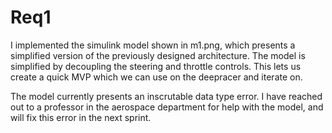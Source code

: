 # Req1
I implemented the simulink model shown in m1.png, which presents a simplified version of the previously designed architecture. The model is simplified by decoupling the steering and throttle  controls. This lets us create a quick MVP which we can use on the deepracer and iterate on.

The model currently presents an inscrutable data type error. I have reached out to a professor in the aerospace department for help with the model, and will fix this error in the next sprint.
